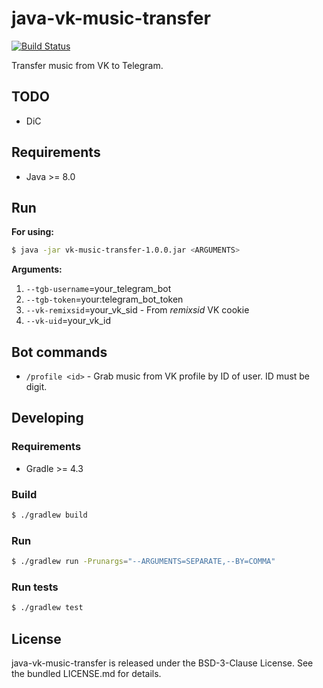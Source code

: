 java-vk-music-transfer
=================

[![Build Status](https://travis-ci.org/bupy7/java-vk-music-transfer.svg?branch=master)](https://travis-ci.org/bupy7/java-vk-music-transfer)

Transfer music from VK to Telegram.

TODO
----

- DiC

Requirements
------------

- Java >= 8.0

Run
---

**For using:**

```bash
$ java -jar vk-music-transfer-1.0.0.jar <ARGUMENTS>
```

**Arguments:**

1. `--tgb-username`=your_telegram_bot
2. `--tgb-token`=your:telegram_bot_token
3. `--vk-remixsid`=your_vk_sid - From *remixsid* VK cookie
4. `--vk-uid`=your_vk_id

Bot commands
------------

- `/profile <id>` - Grab music from VK profile by ID of user. ID must be digit.

Developing
----------

### Requirements

- Gradle >= 4.3

### Build

```bash
$ ./gradlew build
```

### Run

```bash
$ ./gradlew run -Prunargs="--ARGUMENTS=SEPARATE,--BY=COMMA"
```

### Run tests

```bash
$ ./gradlew test
```

License
-------

java-vk-music-transfer is released under the BSD-3-Clause License. See the bundled LICENSE.md for details.
